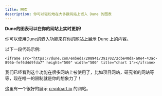 ```yaml
---
title: 网页
description: 你可以轻松地在大多数网站上嵌入 Dune 的图表
---
```


**Dune的图表可以在你的网站上实时更新!**

你可以使用Dune的嵌入功能来在你的网站上展示 Dune 上的内容。

以下一段代码示例:

`<iframe src="https://dune.com/embeds/208941/391702/2cbe40da-a0e4-43ac-896b-fef6d4d9fda7" height="500" width="500" title="chart 1"></iframe>`

我们已经看到这个功能在很多网站上被使用了，比如项目网站，研究者的网站等等，现在唯一的限制就是你的想象力了！

这里有一个很好的展示 [cryptoart.io](https://cryptoart.io/data) 的网站。





